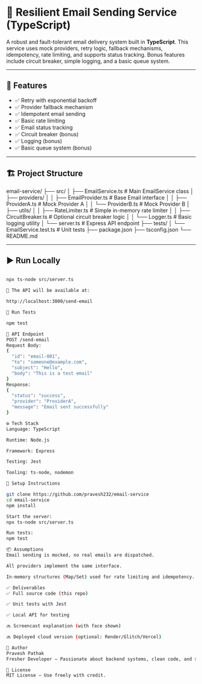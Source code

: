 # 📧 Resilient Email Sending Service (TypeScript)

A robust and fault-tolerant email delivery system built in **TypeScript**. This service uses mock providers, retry logic, fallback mechanisms, idempotency, rate limiting, and supports status tracking. Bonus features include circuit breaker, simple logging, and a basic queue system.

---

## 🚀 Features

- ✅ Retry with exponential backoff  
- ✅ Provider fallback mechanism  
- ✅ Idempotent email sending  
- ✅ Basic rate limiting  
- ✅ Email status tracking  
- ✅ Circuit breaker (bonus)  
- ✅ Logging (bonus)  
- ✅ Basic queue system (bonus)  

---

## 🏗️ Project Structure

email-service/
├── src/
│ ├── EmailService.ts # Main EmailService class
│ ├── providers/
│ │ ├── EmailProvider.ts # Base Email interface
│ │ ├── ProviderA.ts # Mock Provider A
│ │ └── ProviderB.ts # Mock Provider B
│ ├── utils/
│ │ ├── RateLimiter.ts # Simple in-memory rate limiter
│ │ ├── CircuitBreaker.ts # Optional circuit breaker logic
│ │ └── Logger.ts # Basic logging utility
│ └── server.ts # Express API endpoint
├── tests/
│ └── EmailService.test.ts # Unit tests
├── package.json
├── tsconfig.json
└── README.md


---

## ▶️ Run Locally

```bash

npx ts-node src/server.ts

📍 The API will be available at:

http://localhost:3000/send-email

🧪 Run Tests

npm test

🧪 API Endpoint
POST /send-email
Request Body:
{
  "id": "email-001",
  "to": "someone@example.com",
  "subject": "Hello",
  "body": "This is a test email"
}
Response:
{
  "status": "success",
  "provider": "ProviderA",
  "message": "Email sent successfully"
}

⚙️ Tech Stack
Language: TypeScript

Runtime: Node.js

Framework: Express

Testing: Jest

Tooling: ts-node, nodemon

📁 Setup Instructions

git clone https://github.com/pravesh232/email-service
cd email-service
npm install

Start the server:
npx ts-node src/server.ts

Run tests:
npm test

📦 Assumptions
Email sending is mocked, no real emails are dispatched.

All providers implement the same interface.

In-memory structures (Map/Set) used for rate limiting and idempotency.

✅ Deliverables
✅ Full source code (this repo)

✅ Unit tests with Jest

✅ Local API for testing

🔜 Screencast explanation (with face shown)

🔜 Deployed cloud version (optional: Render/Glitch/Vercel)

🙌 Author
Pravesh Pathak
Fresher Developer – Passionate about backend systems, clean code, and scalable design.

📄 License
MIT License – Use freely with credit.


